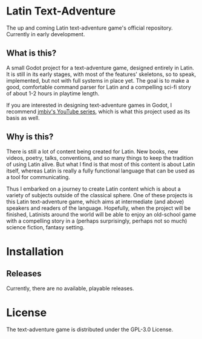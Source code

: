 # Latin Text-Adventure
The up and coming Latin text-adventure game's official repository. Currently in early development.

## What is this?

A small Godot project for a text-adventure game, designed entirely in Latin. It is still in its early stages, with most of the features' skeletons, so to speak, implemented, but not with full systems in place yet. The goal is to make a good, comfortable command parser for Latin and a compelling sci-fi story of about 1-2 hours in playtime length.

If you are interested in designing text-adventure games in Godot, I recommend [jmbiv's YouTube series](https://www.youtube.com/playlist?list=PLpwc3ughKbZfkSPko3azFD4dd4IHSiQeE), which is what this project used as its basis as well.

## Why is this?

There is still a lot of content being created for Latin. New books, new videos, poetry, talks, conventions, and so many things to keep the tradition of using Latin alive. But what I find is that most of this content is about Latin itself, whereas Latin is really a fully functional language that can be used as a tool for communicating. 

Thus I embarked on a journey to create Latin content which is about a variety of subjects outside of the classical sphere. One of these projects is this Latin text-adventure game, which aims at intermediate (and above) speakers and readers of the language. Hopefully, when the project will be finished, Latinists around the world will be able to enjoy an old-school game with a compelling story in a (perhaps surprisingly, perhaps not so much) science fiction, fantasy setting.

# Installation

## Releases

Currently, there are no available, playable releases.

# License

The text-adventure game is distributed under the GPL-3.0 License.

